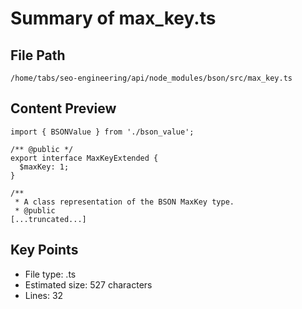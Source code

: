 # Summary of max_key.ts
  
## File Path
`/home/tabs/seo-engineering/api/node_modules/bson/src/max_key.ts`

## Content Preview
```
import { BSONValue } from './bson_value';

/** @public */
export interface MaxKeyExtended {
  $maxKey: 1;
}

/**
 * A class representation of the BSON MaxKey type.
 * @public
[...truncated...]
```

## Key Points
- File type: .ts
- Estimated size: 527 characters
- Lines: 32
